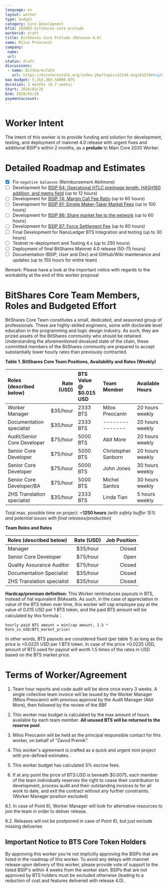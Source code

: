 ```yaml
---
language: en
layout: worker
type: budget
category: Core Development
bfid: 202003-bitshares-core-prelude
workerid: draft
title: BitShares Core Prelude (Release 4.0)
name: Milos Preocanin
company:
 name:
 url:
status: draft
discussions:
 - name: BitSharesTalk
   url: https://bitsharestalk.org/index.php?topic=32148.msg341578#msg341578
max-budget: 5,263,369.50000 BTS
duration: 2 months (8.7 weeks)
Start: 2020/03/25
End: 2020/05/28
paymentaccount: 
---
```


Worker Intent
==========

The intent of this worker is to provide funding and solution for development, testing, and deployment of mainnet 4.0 release with urgent fixes and additional BSIP's within 2 months, as a **prelude** to Main Core 2020 Worker.


Detailed Roadmap and Estimates
==============================

- [x] Fix `negative balances` (Reimbursement Abitmore)
- [ ] Development for [BSIP 64: Operational HTLC preimage length, HASH160 addition, and memo field](https://github.com/bitshares/bsips/blob/master/bsip-0064.md) (up to 12 hours)
- [ ] Development for [BSIP 74: Margin Call Fee Ratio](https://github.com/bitshares/bsips/blob/master/bsip-0074.md) (up to 60 hours)
- [ ] Development for [BSIP 81: Simple Maker-Taker Market Fees](https://github.com/bitshares/bsips/blob/master/bsip-0081.md) (up to 100 hours)
- [ ] Development for [BSIP 86: Share market fee to the network](https://github.com/bitshares/bsips/blob/master/bsip-0086.md) (up to 60 hours)
- [ ] Development for [BSIP 87: Force Settlement Fee](https://github.com/bitshares/bsips/blob/master/bsip-0087.md) (up to 60 hours)
- [ ] Final Development for NanoLedger BTS Integration and testing (up to 30 hours)
- [ ] Testnet re-deployment and Testing 4.x (up to 250 hours)
- [ ] Deployment of final BitShares Mainnet 4.0 release (50-75 hours)
- [ ] Documentation (BSIP, User and Dev) and GitHub/Wiki maintenance and updates (up to 150 hours for entire team)

Remark: Please have a look at the important notice with regards to the workability at the end of this worker proposal

BitShares Core Team Members, Roles and Budgeted Effort
======================================================
BitShares Core Team constitutes a small, dedicated, and seasoned group of professionals.  These are highly-skilled engineers, some with doctorate level education in the programming and logic design industry.  As such, they are prized assets of the BitShares community who should be retained.   Understanding the aforementioned devalued state of the chain, these committed members of the BitShares community are prepared to accept substantially lower hourly rates than previously contracted.


 **Table 1. BitShares Core Team Positions, Availability and Rates (Weekly)**

| Roles (described below)           | Rate (USD)| BTS Value @ $0.015 USD | Team Member             | Available Hours   |
|:--------------------------------- | ---------:|:----------------------- |:----------------------- |:----------------- |
| Worker Manager                    | $35/hour  | 2333 BTS                | Milos Preocanin         | 20 hours weekly   |
| Documentation specialist          | $35/hour  | 2333 BTS                | ---------------         | 20 hours weekly   |
| Audit/Senior Core Developer       | $75/hour  | 5000 BTS                | Abit More               | 20 hours weekly   |
| Senior Core Developer             | $75/hour  | 5000 BTS                | Christopher Sanborn     | 20 hours weekly   |
| Senior Core Developer             | $75/hour  | 5000 BTS                | John Jones              | 30 hours weekly   |
| Senior Core Developer/BA          | $75/hour  | 5000 BTS                | Michel Santos           | 30 hours weekly   |
| ZHS Translation specialist        | $35/hour  | 2333 BTS                | Linda Tian              |  5 hours weekly   |

Total max. possible time on project: **~1250 hours** *(with safety buffer 15% and potential issues with final releases/production)*

**Team Roles and Rates**

| Roles (described below)         | Rate (USD) | Job Position |
|:------------------------------- | :---------:| ------------:|
| Manager                         |  $35/hour  |  Closed |
| Senior Core Developer           |  $75/hour  |  Open   |
| Quality Assurance Auditor       |  $75/hour  |  Closed |
| Documentation Specialist        |  $35/hour  |  Closed |
| ZHS Translation specialist      |  $35/hour  |  Closed |


**Hardcap/premium definition:**
This Worker reintroduces payouts in BTS, instead of fiat equivalent BitAssets. As such, in the case of appreciation in value of the BTS token over time, this worker will cap employee pay at the value of 0.015 USD per 1 BTS token, and the paid BTS amount will be calculated by this formula：

`hourly paid BTS amount = min(cap amount, 1.5 * Rate_in_USD/BTS_market_price)`

In other words, BTS payouts are considered fixed (per table 1) as long as the price is <0.0225 USD per 1 BTS token. In case of the price >0.0225 USD, amount of BTS used for payout will worth 1.5 times of the rates in USD based on the BTS market price.

Terms of Worker/Agreement
==================

1) Team hour reports and code audit will be done once every 3 weeks. A single collective team invoice will be issued by the Worker Manager (Milos Preocanin) with previous approval by the Audit Manager (Abit More), then followed by the review of the BBF

2) This worker max budget is calculated by the max amount of hours available by each team member. **All unused BTS will be returned to the reserve pool**.

3) Milos Preocanin will be held as the principal responsible contact for this worker, on behalf of “Zavod Premik”.

4) This worker's agreement is crafted as a quick and urgent mini project with pre-defined estimates.

5) This worker budget has calculated 3% escrow fees.

6) If at any point the price of BTS:USD is beneath $0.0075, each member of the team individually reserves the right to cease their contribution to development, process audit and their outstanding invoices to for all work to date, and exit the contract without any further constraints. (Worker Manager position excluded)

6.1. In case of Point 6), Worker Manager will look for alternative resources to join the team in order to deliver release.

6.2. Releases will not be postponed in case of Point 6), but just exclude missing deliveries

## Important Notice to BTS Core Token Holders

By approving this worker you're not implicitly approving the BSIPs that are listed in the roadmap of this worker.
To avoid any delays with mainnet release upon delivery of this worker, please provide vote of support to the listed BSIP's within 4 weeks from the worker start. BSIPs that are not approved by BTS holders must be excluded otherwise (leading to a reduction of cost and features delivered with release 4.0).
